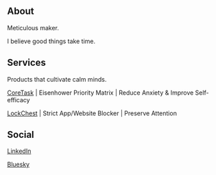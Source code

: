 ## About
Meticulous maker.

I believe good things take time.

## Services
Products that cultivate calm minds.

[CoreTask](https://apps.apple.com/app/coretask/id6478839577) | Eisenhower Priority Matrix | Reduce Anxiety & Improve Self-efficacy
  
[LockChest](https://apps.apple.com/app/lockchest/id6477859494) | Strict App/Website Blocker | Preserve Attention

## Social
[LinkedIn](https://www.linkedin.com/in/seongkyun-lim/)

[Bluesky](https://bsky.app/profile/seodam-ink.bsky.social)

